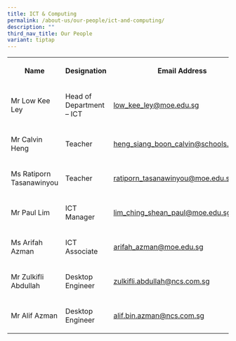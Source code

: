 ```yaml
---
title: ICT & Computing
permalink: /about-us/our-people/ict-and-computing/
description: ""
third_nav_title: Our People
variant: tiptap
---
```

<table style="minWidth: 100px">
<colgroup>
<col>
<col>
<col>
<col>
</colgroup>
<tbody>
<tr>
<th rowspan="1" colspan="1">
<p>Name</p>
</th>
<th rowspan="1" colspan="1">
<p>Designation</p>
</th>
<th rowspan="1" colspan="1">
<p>Email Address</p>
</th>
<th rowspan="1" colspan="1">
<p>Contact</p>
</th>
</tr>
<tr>
<td rowspan="1" colspan="1">
<p>Mr Low Kee Ley</p>
</td>
<td rowspan="1" colspan="1">
<p>Head of Department – ICT</p>
</td>
<td rowspan="1" colspan="1">
<p><a href="mailto:low_kee_ley@moe.edu.sg" rel="noopener noreferrer nofollow" target="_blank">low_kee_ley@moe.edu.sg</a>
</p>
</td>
<td rowspan="1" colspan="1">
<p>65938-115</p>
</td>
</tr>
<tr>
<td rowspan="1" colspan="1">
<p>Mr Calvin Heng</p>
</td>
<td rowspan="1" colspan="1">
<p>Teacher</p>
</td>
<td rowspan="1" colspan="1">
<p><a href="mailto:heng_siang_boon_calvin@moe.edu.sg" rel="noopener noreferrer nofollow" target="_blank">heng_siang_boon_calvin@schools.gov.sg</a>
</p>
</td>
<td rowspan="1" colspan="1">
<p>65938-141</p>
</td>
</tr>
<tr>
<td rowspan="1" colspan="1">
<p>Ms Ratiporn Tasanawinyou</p>
</td>
<td rowspan="1" colspan="1">
<p>Teacher</p>
</td>
<td rowspan="1" colspan="1">
<p><a href="mailto:ratiporn_tasanawinyou@moe.edu.sg" rel="noopener noreferrer nofollow" target="_blank">ratiporn_tasanawinyou@moe.edu.sg</a>
</p>
</td>
<td rowspan="1" colspan="1">
<p>65938-141</p>
</td>
</tr>
<tr>
<td rowspan="1" colspan="1">
<p>Mr Paul Lim</p>
</td>
<td rowspan="1" colspan="1">
<p>ICT Manager</p>
</td>
<td rowspan="1" colspan="1">
<p><a href="" rel="noopener noreferrer nofollow" target="_blank">lim_ching_shean_paul@moe.edu.sg</a>
</p>
</td>
<td rowspan="1" colspan="1">
<p>65938-174</p>
</td>
</tr>
<tr>
<td rowspan="1" colspan="1">
<p>Ms Arifah Azman</p>
</td>
<td rowspan="1" colspan="1">
<p>ICT Associate</p>
</td>
<td rowspan="1" colspan="1">
<p><a href="mailto:arifah_azman@moe.edu.sg" rel="noopener noreferrer nofollow" target="_blank">arifah_azman@moe.edu.sg</a>
</p>
</td>
<td rowspan="1" colspan="1">
<p>65938-171</p>
</td>
</tr>
<tr>
<td rowspan="1" colspan="1">
<p>Mr Zulkifli Abdullah</p>
</td>
<td rowspan="1" colspan="1">
<p>Desktop Engineer</p>
</td>
<td rowspan="1" colspan="1">
<p><a href="mailto:zulkifli.abdullah@ncs.com.sg" rel="noopener noreferrer nofollow" target="_blank">zulkifli.abdullah@ncs.com.sg</a>
</p>
</td>
<td rowspan="1" colspan="1">
<p>65938-170</p>
</td>
</tr>
<tr>
<td rowspan="1" colspan="1">
<p>Mr Alif Azman</p>
</td>
<td rowspan="1" colspan="1">
<p>Desktop Engineer</p>
</td>
<td rowspan="1" colspan="1">
<p><a href="mailto:alif.bin.azman@ncs.com.sg" rel="noopener noreferrer nofollow" target="_blank">alif.bin.azman@ncs.com.sg</a>
</p>
</td>
<td rowspan="1" colspan="1">
<p>65938-170</p>
</td>
</tr>
</tbody>
</table>
<p></p>